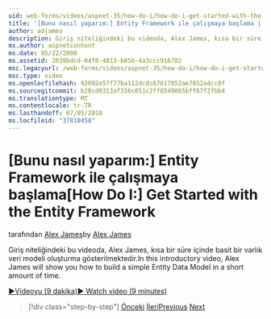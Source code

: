 ```yaml
---
uid: web-forms/videos/aspnet-35/how-do-i/how-do-i-get-started-with-the-entity-framework
title: '[Bunu nasıl yaparım:] Entity Framework ile çalışmaya başlama | Microsoft Docs'
author: adjames
description: Giriş niteliğindeki bu videoda, Alex James, kısa bir süre içinde basit bir varlık veri modeli oluşturma gösterilmektedir.
ms.author: aspnetcontent
ms.date: 05/22/2008
ms.assetid: 2039bdcd-04f0-4813-b85b-4a3ccc916702
msc.legacyurl: /web-forms/videos/aspnet-35/how-do-i/how-do-i-get-started-with-the-entity-framework
msc.type: video
ms.openlocfilehash: 92092e57f77ba112dcdc67617852ae7052a4cc8f
ms.sourcegitcommit: b28cd0313af316c051c2ff8549865bff67f2fbb4
ms.translationtype: MT
ms.contentlocale: tr-TR
ms.lasthandoff: 07/05/2018
ms.locfileid: "37810458"
---
```

<a name="how-do-i-get-started-with-the-entity-framework"></a><span data-ttu-id="887fa-103">[Bunu nasıl yaparım:] Entity Framework ile çalışmaya başlama</span><span class="sxs-lookup"><span data-stu-id="887fa-103">[How Do I:] Get Started with the Entity Framework</span></span>
====================
<span data-ttu-id="887fa-104">tarafından [Alex James](https://github.com/adjames)</span><span class="sxs-lookup"><span data-stu-id="887fa-104">by [Alex James](https://github.com/adjames)</span></span>

<span data-ttu-id="887fa-105">Giriş niteliğindeki bu videoda, Alex James, kısa bir süre içinde basit bir varlık veri modeli oluşturma gösterilmektedir.</span><span class="sxs-lookup"><span data-stu-id="887fa-105">In this introductory video, Alex James will show you how to build a simple Entity Data Model in a short amount of time.</span></span>

[<span data-ttu-id="887fa-106">&#9654;Videoyu (9 dakika)</span><span class="sxs-lookup"><span data-stu-id="887fa-106">&#9654; Watch video (9 minutes)</span></span>](https://channel9.msdn.com/Blogs/ASP-NET-Site-Videos/how-do-i-get-started-with-the-entity-framework)

> [!div class="step-by-step"]
> <span data-ttu-id="887fa-107">[Önceki](how-do-i-converting-a-net-20-windows-forms-application-to-net-35.md)
> [İleri](how-do-i-use-the-new-entity-data-source.md)</span><span class="sxs-lookup"><span data-stu-id="887fa-107">[Previous](how-do-i-converting-a-net-20-windows-forms-application-to-net-35.md)
[Next](how-do-i-use-the-new-entity-data-source.md)</span></span>
